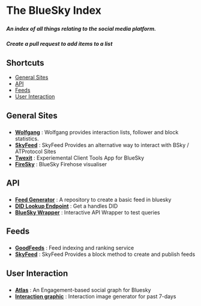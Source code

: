 # The BlueSky Index
###
##### An index of all things relating to the social media platform. 
##### Create a pull request to add items to a list

## Shortcuts
* [General Sites](#general-sites)
* [API](#api)
* [Feeds](#feeds)
* [User Interaction](#user-interaction)

## General Sites
###

* **[Wolfgang](https://wolfgang.raios.xyz)** : Wolfgang provides interaction lists, follower and block statistics.
* **[SkyFeed](https://skyfeed.app)** : SkyFeed Provides an alternative way to interact with BSky / ATProtocol Sites
* **[Twexit](https://twexit.nl)** : Experiemental Client Tools App for BlueSky
* **[FireSky](https://firesky.tv)** : BlueSky Firehose visualiser
  
## API
###

* **[Feed Generator](https://github.com/bluesky-social/feed-generator)** : A repository to create a basic feed in bluesky
* **[DID Lookup Endpoint](https://bsky.social/xrpc/com.atproto.identity.resolveHandle?handle=YourHandle)** : Get a handles DID
* **[BlueSky Wrapper](https://blue.amazingca.dev)** : Interactive API Wrapper to test queries

## Feeds
###
* **[GoodFeeds](https://goodfeeds.co)** : Feed indexing and ranking service
* **[SkyFeed](https://skyfeed.app)** : SkyFeed Provides a block method to create and publish feeds
  
## User Interaction
###

* **[Atlas](https://bsky.jazco.dev)** : An Engagement-based social graph for Bluesky
* **[Interaction graphic](https://wolfgang.raios.xyz/interactions)** :  Interaction image generator for past 7-days

